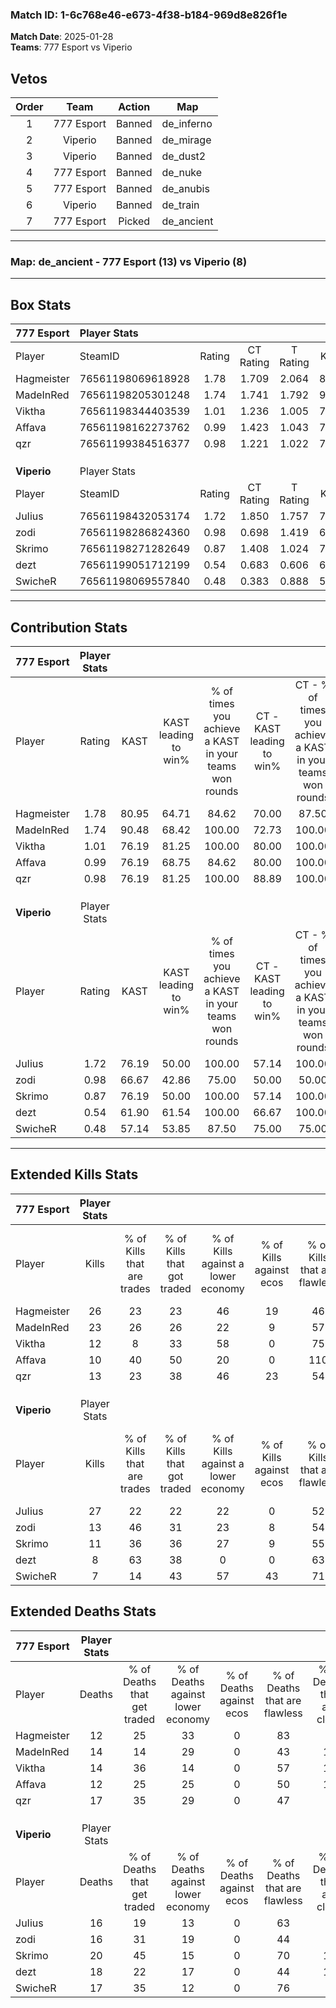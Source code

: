 ### Match ID: 1-6c768e46-e673-4f38-b184-969d8e826f1e  
**Match Date**: 2025-01-28  
**Teams**: 777 Esport vs Viperio  

## Vetos  

| Order | Team | Action | Map |
| :---: | :--: | :----: | --- |
| 1 | 777 Esport | Banned | de_inferno |
| 2 | Viperio | Banned | de_mirage |
| 3 | Viperio | Banned | de_dust2 |
| 4 | 777 Esport | Banned | de_nuke |
| 5 | 777 Esport | Banned | de_anubis |
| 6 | Viperio | Banned | de_train |
| 7 | 777 Esport | Picked | de_ancient |

---  

### **Map**: de_ancient - 777 Esport (13) vs Viperio (8)  
---  

## Box Stats  

| **777 Esport** | Player Stats      |        |           |          |       |       |       |         |        |      |     |
| :- | :- | :-: | :-: | :-: | :-: | :-: | :-: | :-: | :-: | :-: | :-: |
| Player         | SteamID           | Rating | CT Rating | T Rating | KAST  |  ADR  | Kills | Assists | Deaths | K/D  | HS% |
| Hagmeister     | 76561198069618928 |  1.78  |   1.709   |  2.064   | 80.95 | 108.7 |  26   |    4    |   12   | 2.17 | 53  |
| MadeInRed      | 76561198205301248 |  1.74  |   1.741   |  1.792   | 90.48 | 120.7 |  23   |    8    |   14   | 1.64 | 47  |
| Viktha         | 76561198344403539 |  1.01  |   1.236   |  1.005   | 76.19 | 70.5  |  12   |    6    |   14   | 0.86 | 50  |
| Affava         | 76561198162273762 |  0.99  |   1.423   |  1.043   | 76.19 | 73.0  |  10   |    7    |   12   | 0.83 | 70  |
| qzr            | 76561199384516377 |  0.98  |   1.221   |  1.022   | 76.19 | 68.7  |  13   |    9    |   17   | 0.76 | 69  |
|                |                   |        |           |          |       |       |       |         |        |      |     |
|                |                   |        |           |          |       |       |       |         |        |      |     |
|                |                   |        |           |          |       |       |       |         |        |      |     |
| **Viperio**    | Player Stats      |        |           |          |       |       |       |         |        |      |     |
| Player         | SteamID           | Rating | CT Rating | T Rating | KAST  |  ADR  | Kills | Assists | Deaths | K/D  | HS% |
| JuIius         | 76561198432053174 |  1.72  |   1.850   |  1.757   | 76.19 | 115.3 |  27   |    6    |   16   | 1.69 | 62  |
| zodi           | 76561198286824360 |  0.98  |   0.698   |  1.419   | 66.67 | 79.5  |  13   |   10    |   16   | 0.81 | 53  |
| Skrimo         | 76561198271282649 |  0.87  |   1.408   |  1.024   | 76.19 | 82.8  |  11   |    9    |   20   | 0.55 | 63  |
| dezt           | 76561199051712199 |  0.54  |   0.683   |  0.606   | 61.90 | 42.3  |   8   |    3    |   18   | 0.44 | 50  |
| SwicheR        | 76561198069557840 |  0.48  |   0.383   |  0.888   | 57.14 | 40.7  |   7   |    4    |   17   | 0.41 | 28  |
---  

## Contribution Stats  

| **777 Esport** | Player Stats |       |                      |                                                        |                           |                                                             |                          |                                                            |
| :- | :-: | :-: | :-: | :-: | :-: | :-: | :-: | :-: |
| Player         |    Rating    | KAST  | KAST leading to win% | % of times you achieve a KAST in your teams won rounds | CT - KAST leading to win% | CT - % of times you achieve a KAST in your teams won rounds | T - KAST leading to win% | T - % of times you achieve a KAST in your teams won rounds |
| Hagmeister     |     1.78     | 80.95 |        64.71         |                         84.62                          |           70.00           |                            87.50                            |          57.14           |                           80.00                            |
| MadeInRed      |     1.74     | 90.48 |        68.42         |                         100.00                         |           72.73           |                           100.00                            |          62.50           |                           100.00                           |
| Viktha         |     1.01     | 76.19 |        81.25         |                         100.00                         |           80.00           |                           100.00                            |          83.33           |                           100.00                           |
| Affava         |     0.99     | 76.19 |        68.75         |                         84.62                          |           80.00           |                           100.00                            |          50.00           |                           60.00                            |
| qzr            |     0.98     | 76.19 |        81.25         |                         100.00                         |           88.89           |                           100.00                            |          71.43           |                           100.00                           |
|                |              |       |                      |                                                        |                           |                                                             |                          |                                                            |
|                |              |       |                      |                                                        |                           |                                                             |                          |                                                            |
|                |              |       |                      |                                                        |                           |                                                             |                          |                                                            |
| **Viperio**    | Player Stats |       |                      |                                                        |                           |                                                             |                          |                                                            |
| Player         |    Rating    | KAST  | KAST leading to win% | % of times you achieve a KAST in your teams won rounds | CT - KAST leading to win% | CT - % of times you achieve a KAST in your teams won rounds | T - KAST leading to win% | T - % of times you achieve a KAST in your teams won rounds |
| JuIius         |     1.72     | 76.19 |        50.00         |                         100.00                         |           57.14           |                           100.00                            |          44.44           |                           100.00                           |
| zodi           |     0.98     | 66.67 |        42.86         |                         75.00                          |           50.00           |                            50.00                            |          40.00           |                           100.00                           |
| Skrimo         |     0.87     | 76.19 |        50.00         |                         100.00                         |           57.14           |                           100.00                            |          44.44           |                           100.00                           |
| dezt           |     0.54     | 61.90 |        61.54         |                         100.00                         |           66.67           |                           100.00                            |          57.14           |                           100.00                           |
| SwicheR        |     0.48     | 57.14 |        53.85         |                         87.50                          |           75.00           |                            75.00                            |          44.44           |                           100.00                           |
---  

## Extended Kills Stats  

| **777 Esport** | Player Stats |                            |                            |                                    |                         |                              |                                 |                                       |                    |           |
| :- | :-: | :-: | :-: | :-: | :-: | :-: | :-: | :-: | :-: | :-: |
| Player         |    Kills     | % of Kills that are trades | % of Kills that got traded | % of Kills against a lower economy | % of Kills against ecos | % of Kills that are flawless | % of Kills that are close duels | % of Kills that are assisted by flash | Pistol Round Kills | AWP Kills |
| Hagmeister     |      26      |             23             |             23             |                 46                 |           19            |              46              |               15                |                   4                   |         0          |     0     |
| MadeInRed      |      23      |             26             |             26             |                 22                 |            9            |              57              |                0                |                   4                   |         3          |     0     |
| Viktha         |      12      |             8              |             33             |                 58                 |            0            |              75              |                8                |                   0                   |         1          |     0     |
| Affava         |      10      |             40             |             50             |                 20                 |            0            |             110              |               10                |                   0                   |         4          |     0     |
| qzr            |      13      |             23             |             38             |                 46                 |           23            |              54              |                8                |                   0                   |         1          |     0     |
|                |              |                            |                            |                                    |                         |                              |                                 |                                       |                    |           |
|                |              |                            |                            |                                    |                         |                              |                                 |                                       |                    |           |
|                |              |                            |                            |                                    |                         |                              |                                 |                                       |                    |           |
| **Viperio**    | Player Stats |                            |                            |                                    |                         |                              |                                 |                                       |                    |           |
| Player         |    Kills     | % of Kills that are trades | % of Kills that got traded | % of Kills against a lower economy | % of Kills against ecos | % of Kills that are flawless | % of Kills that are close duels | % of Kills that are assisted by flash | Pistol Round Kills | AWP Kills |
| JuIius         |      27      |             22             |             22             |                 22                 |            0            |              52              |               15                |                   4                   |         5          |     4     |
| zodi           |      13      |             46             |             31             |                 23                 |            8            |              54              |                8                |                   8                   |         1          |     0     |
| Skrimo         |      11      |             36             |             36             |                 27                 |            9            |              55              |               18                |                   0                   |         0          |     0     |
| dezt           |      8       |             63             |             38             |                 0                  |            0            |              63              |               13                |                  13                   |         1          |     0     |
| SwicheR        |      7       |             14             |             43             |                 57                 |           43            |              71              |                0                |                   0                   |         0          |     0     |
## Extended Deaths Stats  

| **777 Esport** | Player Stats |                             |                                   |                          |                               |                            |                           |               |
| :- | :-: | :-: | :-: | :-: | :-: | :-: | :-: | :-: |
| Player         |    Deaths    | % of Deaths that get traded | % of Deaths against lower economy | % of Deaths against ecos | % of Deaths that are flawless | % of Deaths that are close | % of Deaths while blinded | Deaths to AWP |
| Hagmeister     |      12      |             25              |                33                 |            0             |              83               |             8              |             0             |       1       |
| MadeInRed      |      14      |             14              |                29                 |            0             |              43               |             14             |             0             |       1       |
| Viktha         |      14      |             36              |                14                 |            0             |              57               |             14             |             7             |       1       |
| Affava         |      12      |             25              |                25                 |            0             |              50               |             17             |             8             |       1       |
| qzr            |      17      |             35              |                29                 |            0             |              47               |             6              |             6             |       0       |
|                |              |                             |                                   |                          |                               |                            |                           |               |
|                |              |                             |                                   |                          |                               |                            |                           |               |
|                |              |                             |                                   |                          |                               |                            |                           |               |
| **Viperio**    | Player Stats |                             |                                   |                          |                               |                            |                           |               |
| Player         |    Deaths    | % of Deaths that get traded | % of Deaths against lower economy | % of Deaths against ecos | % of Deaths that are flawless | % of Deaths that are close | % of Deaths while blinded | Deaths to AWP |
| JuIius         |      16      |             19              |                13                 |            0             |              63               |             6              |             0             |       0       |
| zodi           |      16      |             31              |                19                 |            0             |              44               |             0              |             0             |       0       |
| Skrimo         |      20      |             45              |                15                 |            0             |              70               |             10             |             5             |       0       |
| dezt           |      18      |             22              |                17                 |            0             |              44               |             17             |             0             |       0       |
| SwicheR        |      17      |             35              |                12                 |            0             |              76               |             6              |             6             |       0       |
